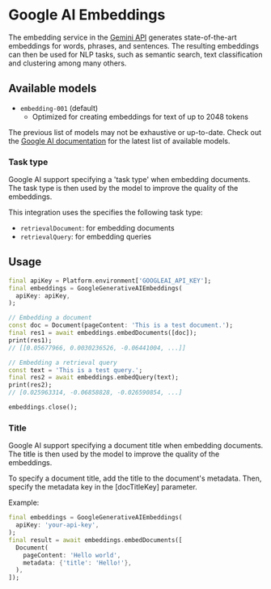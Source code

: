 # Google AI Embeddings

The embedding service in the [Gemini API](https://ai.google.dev/docs/embeddings_guide) generates state-of-the-art embeddings for words, phrases, and sentences. The resulting embeddings can then be used for NLP tasks, such as semantic search, text classification and clustering among many others.

## Available models

- `embedding-001` (default)
  * Optimized for creating embeddings for text of up to 2048 tokens

The previous list of models may not be exhaustive or up-to-date. Check out the [Google AI documentation](https://ai.google.dev/models/gemini) for the latest list of available models.

### Task type

Google AI support specifying a 'task type' when embedding documents. The task type is then used by the model to improve the quality of the embeddings. 

This integration uses the specifies the following task type:
- `retrievalDocument`: for embedding documents
- `retrievalQuery`: for embedding queries

## Usage

```dart
final apiKey = Platform.environment['GOOGLEAI_API_KEY'];
final embeddings = GoogleGenerativeAIEmbeddings(
  apiKey: apiKey,
);

// Embedding a document
const doc = Document(pageContent: 'This is a test document.');
final res1 = await embeddings.embedDocuments([doc]);
print(res1);
// [[0.05677966, 0.0030236526, -0.06441004, ...]]

// Embedding a retrieval query
const text = 'This is a test query.';
final res2 = await embeddings.embedQuery(text);
print(res2);
// [0.025963314, -0.06858828, -0.026590854, ...]

embeddings.close();
```

### Title

Google AI support specifying a document title when embedding documents. The title is then used by the model to improve the quality of the embeddings.

To specify a document title, add the title to the document's metadata. Then, specify the metadata key in the [docTitleKey] parameter.

Example:
```dart
final embeddings = GoogleGenerativeAIEmbeddings(
  apiKey: 'your-api-key',
);
final result = await embeddings.embedDocuments([
  Document(
    pageContent: 'Hello world',
    metadata: {'title': 'Hello!'},
  ),
]);
```
